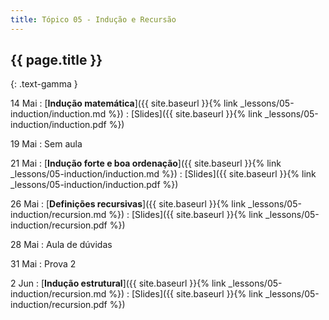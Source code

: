 ```yaml
---
title: Tópico 05 - Indução e Recursão
---
```


## {{ page.title }}
{: .text-gamma }

14 Mai
: [**Indução matemática**]({{ site.baseurl }}{% link _lessons/05-induction/induction.md %})
  : [Slides]({{ site.baseurl }}{% link _lessons/05-induction/induction.pdf %})

19 Mai
: Sem aula

21 Mai
: [**Indução forte e boa ordenação**]({{ site.baseurl }}{% link _lessons/05-induction/induction.md %})
  : [Slides]({{ site.baseurl }}{% link _lessons/05-induction/induction.pdf %})

26 Mai
: [**Definições recursivas**]({{ site.baseurl }}{% link _lessons/05-induction/recursion.md %})
  : [Slides]({{ site.baseurl }}{% link _lessons/05-induction/recursion.pdf %})

28 Mai
: Aula de dúvidas

31 Mai
: Prova 2

2 Jun
: [**Indução estrutural**]({{ site.baseurl }}{% link _lessons/05-induction/recursion.md %})
  : [Slides]({{ site.baseurl }}{% link _lessons/05-induction/recursion.pdf %})
